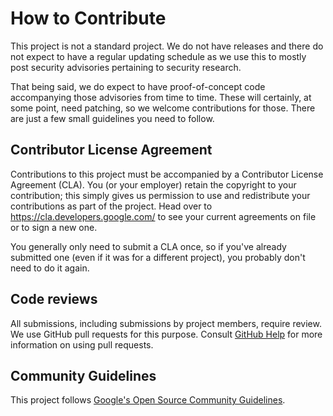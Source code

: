 # How to Contribute

This project is not a standard project. We do not have releases and
there do not expect to have a regular updating schedule as we use this
to mostly post security advisories pertaining to security research.

That being said, we do expect to have proof-of-concept code accompanying
those advisories from time to time. These will certainly, at some point,
need patching, so we welcome contributions for those. There are just a
few small guidelines you need to follow.

## Contributor License Agreement

Contributions to this project must be accompanied by a Contributor
License Agreement (CLA). You (or your employer) retain the copyright to
your contribution; this simply gives us permission to use and
redistribute your contributions as part of the project. Head over to
<https://cla.developers.google.com/> to see your current agreements on
file or to sign a new one.

You generally only need to submit a CLA once, so if you've already
submitted one (even if it was for a different project), you probably
don't need to do it again.

## Code reviews

All submissions, including submissions by project members, require
review. We use GitHub pull requests for this purpose. Consult [GitHub
Help](https://help.github.com/articles/about-pull-requests/) for more
information on using pull requests.

## Community Guidelines

This project follows [Google's Open Source Community
Guidelines](https://opensource.google/conduct/).

